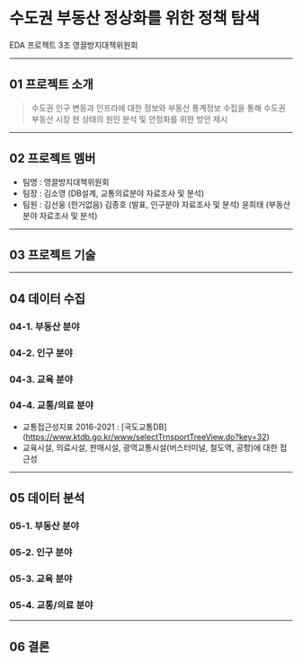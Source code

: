# 수도권 부동산 정상화를 위한 정책 탐색
EDA 프로젝트 3조 영끌방지대책위원회

***
## 01 프로젝트 소개
> 수도권 인구 변동과 인프라에 대한 정보와 부동산 통계정보 수집을 통해 수도권 부동산 시장 현 상태의 원인 분석 및 안정화를 위한 방안 제시

***
## 02 프로젝트 멤버
* 팀명 : 영끌방지대책위원회 
* 팀장 : 김소영 (DB설계, 교통의료분야 자료조사 및 분석)
* 팀원 : 김선웅 (한거없음)
      김종호 (발표, 인구분야 자료조사 및 분석)
      윤희태 (부동산분야 자료조사 및 분석)

***
## 03 프로젝트 기술


***
## 04 데이터 수집



### 04-1. 부동산 분야

### 04-2. 인구 분야

### 04-3. 교육 분야

### 04-4. 교통/의료 분야
* 교통접근성지표 2016-2021 : [국도교통DB] (https://www.ktdb.go.kr/www/selectTrnsportTreeView.do?key=32)
 * 교육시설, 의료시설, 판매시설, 광역교통시설(버스터미널, 철도역, 공항)에 대한 접근성  





***
## 05 데이터 분석



### 05-1. 부동산 분야

### 05-2. 인구 분야

### 05-3. 교육 분야

### 05-4. 교통/의료 분야





***
## 06 결론


